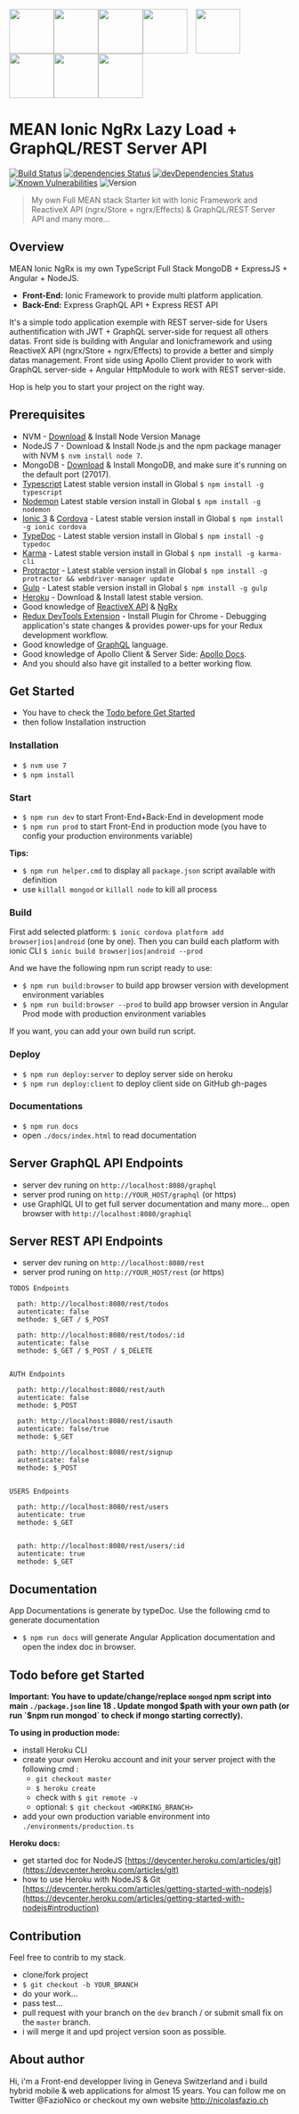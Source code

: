 <img src="https://live.zoomdata.com/zoomdata/service/connection/types/icon/MONGO_MONGO?v=$%7Btimestamp%7D" width="80"><img src="http://apps.octoconsulting.com/images/expressIcon.png" width="80"><img src="https://material.angularjs.org/latest/img/icons/angular-logo.svg" width="80"><img src="https://cdn.worldvectorlogo.com/logos/nodejs-icon.svg" width="80"><img src="https://camo.githubusercontent.com/a083a6650043b70297ab9655569d56ed0d300687/687474703a2f2f616d7665722e6c742f77702d636f6e74656e742f75706c6f6164732f323031362f30372f4d617468656d617469632d506c7573322e69636f" style="margin:0px 15px" height="80px"><img src="http://cloudoki.com/images/frameworks/ionic.png" width="80"><img src="https://avatars2.githubusercontent.com/u/16272733?v=3&s=200" height="80px"><img src="https://upload.wikimedia.org/wikipedia/commons/thumb/1/17/GraphQL_Logo.svg/768px-GraphQL_Logo.svg.png" height="80px">

#  MEAN Ionic NgRx Lazy Load + GraphQL/REST Server API
[![Build Status](https://travis-ci.org/FazioNico/mean-ionic-ngrx.svg?branch=master)](https://travis-ci.org/FazioNico/mean-ionic-ngrx) [![dependencies Status](https://david-dm.org/FazioNico/mean-ionic-ngrx/status.svg)](https://david-dm.org/FazioNico/mean-ionic-ngrx) [![devDependencies Status](https://david-dm.org/FazioNico/mean-ionic-ngrx/dev-status.svg)](https://david-dm.org/FazioNico/mean-ionic-ngrx?type=dev) [![Known Vulnerabilities](https://snyk.io/test/github/fazionico/mean-ionic-ngrx/badge.svg)](https://snyk.io/test/github/fazionico/mean-ionic-ngrx) ![Version](https://img.shields.io/badge/version-0.1.0-blue.svg)
<blockquote>My own Full MEAN stack Starter kit with Ionic Framework and ReactiveX API (ngrx/Store + ngrx/Effects) & GraphQL/REST Server  API and many more...</blockquote>

## Overview
MEAN Ionic NgRx is my own TypeScript Full Stack MongoDB + ExpressJS + Angular + NodeJS.

- <b>Front-End:</b> Ionic Framework to provide multi platform application.
- <b>Back-End:</b> Express GraphQL API + Express REST API

It's a simple todo application exemple with REST server-side for Users authentification with JWT + GraphQL server-side for request all others datas.
Front side is building with Angular and Ionicframework and using ReactiveX API (ngrx/Store + ngrx/Effects) to provide a better and simply datas management. Front side using Apollo Client provider to work with GraphQL server-side + Angular HttpModule to work with REST server-side.

Hop is help you to start your project on the right way.

## Prerequisites
- NVM - [Download](https://github.com/creationix/nvm) & Install Node Version Manage
- NodeJS 7 - Download & Install Node.js and the npm package manager with NVM `$ nvm install node 7`.
- MongoDB - [Download](https://www.mongodb.com) & Install MongoDB, and make sure it's running on the default port (27017).
- [Typescript](https://www.npmjs.com/package/typescript) Latest stable version install in Global `$ npm install -g typescript`
- [Nodemon](https://nodemon.io/) Latest stable version install in Global `$ npm install -g nodemon`
- [Ionic 3](https://ionicframework.com/) & [Cordova](https://cordova.apache.org/) - Latest stable version install in Global `$ npm install -g ionic cordova`
- [TypeDoc](http://typedoc.org/) - Latest stable version install in Global `$ npm install -g typedoc`
- [Karma](https://karma-runner.github.io) - Latest stable version install in Global `$ npm install -g karma-cli`
- [Protractor](http://www.protractortest.org/#/) - Latest stable version install in Global `$ npm install -g protractor && webdriver-manager update`
- [Gulp](http://gulpjs.com/) - Latest stable version install in Global `$ npm install -g gulp`
- [Heroku](heroku.com) - Download & Install latest stable version.
- Good knowledge of [ReactiveX API](http://reactivex.io/) & [NgRx](https://github.com/ngrx)
- [Redux DevTools Extension](http://extension.remotedev.io/) - Install Plugin for Chrome - Debugging application's state changes & provides power-ups for your Redux development workflow.
- Good knowledge of [GraphQL](http://graphql.org/) language.
- Good knowledge of Apollo Client & Server Side: [Apollo Docs](https://www.apollodata.com/).
- And you should also have git installed to a better working flow.

## Get Started
- You have to check the [Todo before Get Started](#todo-before-get-started)
- then follow Installation instruction

### Installation
- `$ nvm use 7`
- `$ npm install`

### Start
- `$ npm run dev` to start Front-End+Back-End in development mode
- `$ npm run prod` to start Front-End in production mode (you have to config your production environments variable)

<b>Tips:</b>
- `$ npm run helper.cmd` to display all `package.json` script available with definition
- use `killall mongod` or `killall node` to kill all process

### Build
First add selected platform: `$ ionic cordova platform add browser|ios|android` (one by one). Then you can build each platform with ionic CLI `$ ionic build browser|ios|android --prod`

And we have the following npm run script ready to use:
- `$ npm run build:browser` to build app browser version with development environment variables
- `$ npm run build:browser --prod` to build app browser version in Angular Prod mode with production environment variables

If you want, you can add your own build run script.

### Deploy
- `$ npm run deploy:server` to deploy server side on heroku
- `$ npm run deploy:client` to deploy client side on GitHub gh-pages

### Documentations
- `$ npm run docs`
- open `./docs/index.html` to read documentation

## Server GraphQL API Endpoints
- server dev runing on `http://localhost:8080/graphql`
- server prod runing on `http://YOUR_HOST/graphql` (or https)
- use GraphIQL UI to get full server documentation and many more... open browser with `http://localhost:8080/graphiql`

## Server REST API Endpoints
- server dev runing on `http://localhost:8080/rest`
- server prod runing on `http://YOUR_HOST/rest` (or https)

````
TODOS Endpoints

  path: http://localhost:8080/rest/todos
  autenticate: false
  methode: $_GET / $_POST

  path: http://localhost:8080/rest/todos/:id
  autenticate: false
  methode: $_GET / $_POST / $_DELETE


AUTH Endpoints

  path: http://localhost:8080/rest/auth
  autenticate: false
  methode: $_POST

  path: http://localhost:8080/rest/isauth
  autenticate: false/true
  methode: $_GET

  path: http://localhost:8080/rest/signup
  autenticate: false
  methode: $_POST


USERS Endpoints

  path: http://localhost:8080/rest/users
  autenticate: true
  methode: $_GET


  path: http://localhost:8080/rest/users/:id
  autenticate: true
  methode: $_GET

````

## Documentation
App Documentations is generate by typeDoc. Use the following cmd to generate documentation
- `$ npm run docs` will generate Angular Application documentation and open the index doc in browser.

## Todo before get Started
<b>Important: You have to update/change/replace `mongod` npm script into main `./package.json` line 18 . Update mongod $path with your own path (or run `$npm run mongod` to check if mongo starting correctly).</b>


<b>To using in production mode:</b>
- install Heroku CLI
- create your own Heroku account and init your server project with the following cmd :
  - `git checkout master`
  - `$ heroku create`
  - check with `$ git remote -v`
  - optional: `$ git checkout <WORKING_BRANCH>`
- add your own production variable environment into `./environments/production.ts`

<b>Heroku docs:</b>
- get started doc for NodeJS
[https://devcenter.heroku.com/articles/git](https://devcenter.heroku.com/articles/git)
- how to use Heroku with NodeJS & Git [https://devcenter.heroku.com/articles/getting-started-with-nodejs](https://devcenter.heroku.com/articles/getting-started-with-nodejs#introduction)

## Contribution
Feel free to contrib to my stack.
- clone/fork project
- `$ git checkout -b YOUR_BRANCH`
- do your work...
- pass test...
- pull request with your branch on the `dev` branch / or submit small fix on the `master` branch.
- i will merge it and upd project version soon as possible.


## About author
Hi, i'm a Front-end developper living in Geneva Switzerland and i build hybrid mobile & web applications for almost 15 years. You can follow me on Twitter @FazioNico or checkout my own website http://nicolasfazio.ch
